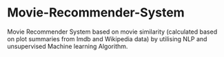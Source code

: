# Movie-Recommender-System
Movie Recommender System based on movie similarity (calculated based on plot summaries from Imdb and Wikipedia data) 
by utilising NLP and unsupervised Machine learning Algorithm.
